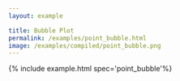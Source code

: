 ```yaml
---
layout: example

title: Bubble Plot
permalink: /examples/point_bubble.html
image: /examples/compiled/point_bubble.png
---
```




{% include example.html spec='point_bubble'%}
